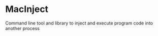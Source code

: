 MacInject
=========

Command line tool and library to inject and execute program code into another process
